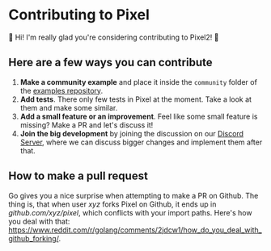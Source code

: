 # Contributing to Pixel

:tada: Hi! I'm really glad you're considering contributing to Pixel2! :tada:

## Here are a few ways you can contribute

1. **Make a community example** and place it inside the `community` folder of the [examples repository][examples].
2. **Add tests**. There only few tests in Pixel at the moment. Take a look at them and make some similar.
3. **Add a small feature or an improvement**. Feel like some small feature is missing? Make a PR and let's discuss it!
4. **Join the big development** by joining the discussion on our [Discord Server](https://discord.gg/q2DK4MP), where we can discuss bigger changes and implement them after that.

## How to make a pull request

Go gives you a nice surprise when attempting to make a PR on Github. The thing is, that when user _xyz_ forks Pixel on Github, it ends up in _github.com/xyz/pixel_, which conflicts with your import paths. Here's how you deal with that: https://www.reddit.com/r/golang/comments/2jdcw1/how_do_you_deal_with_github_forking/.

[examples]: https://github.com/gopxl/pixel/tree/master/examples/community
